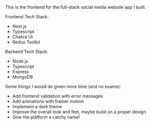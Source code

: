 This is the frontend for the full-stack social media website app I built.

Frontend Tech Stack:
- Next.js
- Typescript
- Chakra UI
- Redux Toolkit

Backend Tech Stack:
- Node.js
- Typescript
- Express
- MongoDB

Some things I would do given more time (and no exams):
- Add frontend validation with error messages
- Add animations with framer motion
- Implement a dark theme
- Improve the overall look and feel, maybe build on a proper design
- Give the platform a catchy name!
